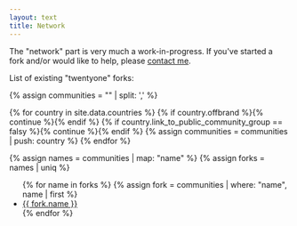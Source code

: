 ```yaml
---
layout: text 
title: Network
---
```


The "network" part is very much a work-in-progress. If you've started a fork
and/or would like to help, please [contact me](https://dergigi.com/contact).

List of existing "twentyone" forks:

{% assign communities = "" | split: ',' %}

{% for country in site.data.countries %}
{% if country.offbrand %}{% continue %}{% endif %}
{% if country.link_to_public_community_group == falsy %}{% continue %}{% endif %}
{% assign communities = communities | push: country %}
{% endfor %}

{% assign names = communities | map: "name" %}
{% assign forks = names | uniq %}

<ul>
{% for name in forks %}
{% assign fork = communities | where: "name", name | first %}
<li><a href="{{ fork.link_to_public_community_group }}" target="_blank">{{ fork.name }}</a></li>
{% endfor %}
</ul>